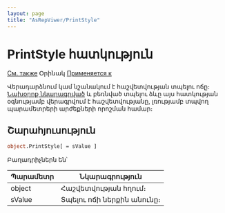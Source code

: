 ```yaml
---
layout: page
title: "AsRepViwer/PrintStyle"
---
```



# PrintStyle հատկություն
 
[См. также](../../Defs/PrintStyle.html) Օրինակ [Применяется к](../AsRepViewer.md) 

Վերադարձնում կամ նշանակում է հաշվետվության տպելու ոճը։ 
[Նախօրոք նկարագրված](../../Defs/PrintStyle.html) և բեռնված տպելու ձևը այս հատկության օգնությամբ վերագրվում է հաշվետվությանը, լռությամբ տպվող պարամետրերի արժեքների որոշման համար։


## Շարահյուսություն

``` vb
object.PrintStyle[ = sValue ]
```


Բաղադրիչներն են՝ 


| Պարամետր | Նկարագրություն |
|--|--|
| object | Հաշվետվության հղում։  |
| sValue  | Տպելու ոճի ներքին անունը։  |


